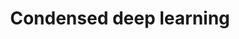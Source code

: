 ---
title: "Condensed deep learning"
menu:
  sidebar:
    name: Condensed
    identifier: dlcv-condensed
    parent: dlcv
    weight: 20
---